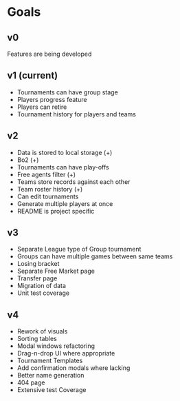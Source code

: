 # Goals

## v0

Features are being developed

## v1 (current)

* Tournaments can have group stage
* Players progress feature
* Players can retire
* Tournament history for players and teams

## v2

* Data is stored to local storage (+)
* Bo2 (+)
* Tournaments can have play-offs
* Free agents filter (+)
* Teams store records against each other
* Team roster history (+)
* Can edit tournaments
* Generate multiple players at once
* README is project specific

## v3

* Separate League type of Group tournament
* Groups can have multiple games between same teams
* Losing bracket
* Separate Free Market page
* Transfer page
* Migration of data
* Unit test coverage

## v4

* Rework of visuals
* Sorting tables
* Modal windows refactoring
* Drag-n-drop UI where appropriate
* Tournament Templates
* Add confirmation modals where lacking
* Better name generation
* 404 page
* Extensive test Coverage
